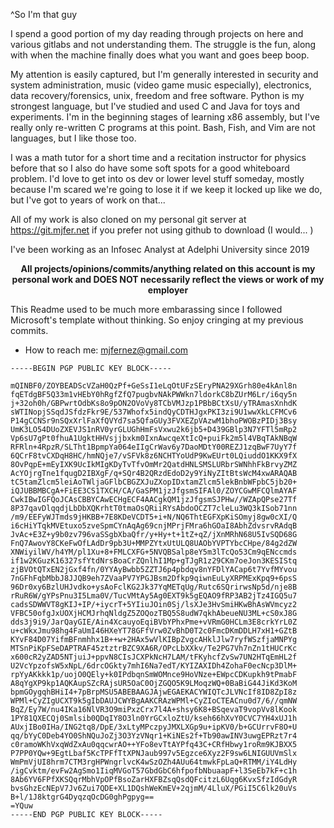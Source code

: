 ^So I'm that guy

I spend a good portion of my day reading through projects on here and various gitlabs and not understanding them. The struggle is the fun, along with when the machine finally does what you want and goes beep boop.

My attention is easily captured, but I'm generally interested in security and system administration, music 
(video game music especially), electronics, data recovery/forensics, unix, freedom and free software.
Python is my strongest language, but I've studied and used C and Java for toys and experiments. I'm in the 
beginning stages of learning x86 assembly, but I've really only re-written C programs at this point. Bash, Fish, 
and Vim are not languages, but I like those too.

I was a math tutor for a short time and a recitation instructor for physics before that so I also do
have some soft spots for a good whiteboard problem. I'd love to get into os dev or lower level stuff someday, 
mostly because I'm scared we're going to lose it if we keep it locked up like we do, but I've got to years of work 
on that...

All of my work is also cloned on my personal git server at https://git.mjfer.net if you prefer not using github to download (I would... )

I've been working as an Infosec Analyst at Adelphi University since 2019

<b><p align="center">
  All projects/opinions/commits/anything related on this account is my personal work 
  and DOES NOT necessarily reflect the views or work of my employer
</p></b>

This Readme used to be much more embarassing since I followed Microsoft's template without thinking. So enjoy cringing at my previous commits.

- How to reach me: mjfernez@gmail.com

```
-----BEGIN PGP PUBLIC KEY BLOCK-----

mQINBF0/ZOYBEADScVZaH0QzPf+GeSsI1eLqOtUFzSEryPNA29XGrh80e4kAnl8n
fqETdgBF5Q33m1vHEbY0hRgfZfQ7pugbvNAkPWWkn7ldorkC8bZUrM6Lr/i6qy5n
j+32oh0h/GBPwrtOdbKs8o9pON2OVoVy8TCbVMJzp1PBbBCtXsU/yTRAmasXnhdK
sWTINopjSSqdJSfdzFkr9E/537Whofx5indQyCDTHJgxPKI3zi9U1wwXkLCFMCv6
P14gCCNSr9nSQxXrlFaXfQVYd7sa5QfaGUy3FVXEZpVAzwM1bhoPWOBzPIDj3Bsy
UmK3LO54DUoZXEVJS1nRV0yrGLUGhHmFsVxwu2k6jb5+D439GBlp3N7YFTl5mRp2
Vp6sU7gPt0fhuA1UgktHHVsjjbxkm0IxnAwcqeXtIcQ+puiFk2m5l4VBqTAkNBqW
RFRln+4RpzR/SLTht1BpmpYa064eIIgCrWav6y7DaoMDtY00REZJ1zqBwF7UyY7f
6QCrF8tvCXDqH8HC/hmNQje7/vSFVk8z6NCHTYoUdP9KwEUrt0LQiuddO1KKX9fX
8OvPqpE+mEyIXK9UcIkMIgKDyTvTfvOmMr2QatdHNLSMSLURbrSWNhhFkBrvyZMZ
AcYOjrgTne1fqugD2IBXgF/q+SQr4B2QRzdEdoD2y9YiNyZItBtsWcM4xwARAQAB
tC5tamZlcm5leiAoTWljaGFlbCBGZXJuZXopIDxtamZlcm5lekBnbWFpbC5jb20+
iQJUBBMBCgA+FiEE3CS1TXCH/CA/GaSPM1jzJfgsmSIFAl0/ZOYCGwMFCQlmAYAF
CwkIBwIGFQoJCAsCBBYCAwECHgECF4AACgkQM1jzJfgsmSJPHw//WZApQPse27Tf
8P37qavDlqqdjLbDbXQKrhtT0tmaOsQRiiRYsAbdoOCZT7cleLu3WQ3kISob71nn
/m9/EEFyWJTmds9jHKBB+7E8KDeVCDT5+i+N/NQ6ThtEGFXpKiSOmyj8gw0cXI/Q
i6cHiYTqkMVEtuxo5zveSpmCYnAqAg69cnjMPrjFMra6hGOaI8AbhZdvsrvRAdqB
JvAc+E3Z+y9b0zv796vaSSgbXbaQfr/y+Hy+t+1tZ+qZ/jXnMRhN68U5IvSQD68G
FnQ7AwovY8CKeFwOfLAdDr9pb3U+MMPZYtxUtULQ8UAObYVPTYbcCHpe/84g2dZW
XNWiyilWV/h4YM/pl1Xu+8+FMLCXFG+5NVQBSalp8eY5m3lTcQo53Cm9qENccmds
if1w2KGuzK16327sfYtdNrsBoaCrZQnlhI1Mp+gTJgR1z29CKm7oeJon3KESIStq
zjBVOtQTxEN2jGxf4fn/0YYAyBwbb5ZZTJ6p4pbdqv8nYFDlYACap6t7YvfMYvou
7nGFhFqbMbbJ8JJQB9eh7ZVaaPV7YPGJBsm2Dfkp9qiwnEuLyXRPMExKpq9+6psS
96Dr0xy6BzlUHJvdko+ysAoFclKG2Jk37YqMETqUg/Rutc6SQrirwsNp5d/nje8B
rRuR6W/gYPsPnu3I5Lma0V/TucVMtAy5Ag0EXT9k5gEQAO9fRP3AB2jTz4IGQ5u7
cadsSDWWVT8gKIJ+IP/+iycrT+5YIiuJOin0Sj/lsXJe3HvSmiHKwBhAsWVmcyz2
VFBC50ofgJxUOXjHCMJrhqNldgZ5ZOQozTBQ5S8udW7qkhAbeueNU3ML+cS0xJ8G
dds3j9i9/JarQayGIE/Ain4XcauyoEqiBVbYPhxPme+vVRmG0HCLm3E8crkYrL0Z
u+cWkxJmu98hg4FaUmI46HXeYT78GFfVrw0ZvBhD0T2c0FmcDKmDDLH7xH1+GZtB
KYvF84D07YifmBFnmhhx1B++w+2HAx5wVlKIBpZvgcAHklJlw7ryfWSzfjaMNPYg
MTSnPiKpFSeDAPTRAF45ztztrBZC9XA6R/OPcLbXXkv/Te2PG7Vh7nZn1tHUCrKc
x600cR2yZAD5NTjuiJ+ppvN8CIsJCXPkNcH7LAM/tFKyhcfZvSw7UN2HTqEmHL2f
U2VcYpzofsW5xNpL/6drcOGkty7mhI6Na7edT/KYIZAXIDh4ZohaF0ecNcp3DlM+
rpYyAKkkk1p/uojO0QEly+k0IPdbqnSmWOMnce9HoVNze+EWpcCDKupkh9tPmabF
A8qYgXP9kp1AQKAupSZcRAjsUR5OaC0OjZGQO5K9LMoqzWQ+0BaBiG44JiKd3KoM
bpmGOygqhBHiI4+7pBrpMSU5ABEBAAGJAjwEGAEKACYWIQTcJLVNcIf8ID8ZpI8z
WPMl+CyZIgUCXT9k5gIbDAUJCWYBgAAKCRAzWPMl+CyZIoCTEACnu0d7/6//qmNW
BqZ/Ey7W/nu4IKa16NlVR3O9miPxzCrx7l4A+shsy6K8+BSqevaT9vopVv8lKook
1PY81QXECQj0Smlsib0QDqIY8O3ln0YrGCxloZtU/kseh66hXvY0CVC7YH4xUJ1h
AUxjIBo0IHa/ING2tq8/DpE/3xLtyMPczpyJMXLXGp9u+ipKV0/b+GCUrrvF8O+U
qq/bYyC0Deb4YO0ShNQuJoZj3O3YzVNqr1+KiNEs2f+Tb90awINV3uwgEPRzt7r4
c0ramoWKhVxqWdZxAu0qqcwrAO++YFo8evTtAYPfq43C+CRfHbwy1roRm9KJBXX5
P7PP0YQw+9EgtLbaf5KcTPFfTtXPNJaub997v5Egzce6Xyz2F9sw6LNIGUUVmSlx
WmPmVjUI8hrm7CTM3rgHPWngrlvcK4wSzOZh4AUu64tmwkFpLaQ+RTMM/iY4LdHy
/igCvktm/evFw2AgSmo1IiqMVGoT57GbdGbC6hfpofbNbuaapF+l3SeEb7kF+c1h
8Ab6YV6FPfXKSQqrMbhVpOPfBsoZarHXFBZsqQsdQFcitzL6Uqg6KvxSfzIdGdyR
bvsGhzEcNEpV7Jv6Zui7QDE+XL1DQshWeKmEV+2qjmM/4LluX/PGiI5C6lk20uVs
B+l/1J8ktgrG4DyqzqOcDG0ghPgpyg==
=YQuw
-----END PGP PUBLIC KEY BLOCK-----
```

<!---
mjfernez/mjfernez is a ✨ special ✨ repository because its `README.md` (this file) appears on your GitHub profile.
You can click the Preview link to take a look at your changes.
--->
